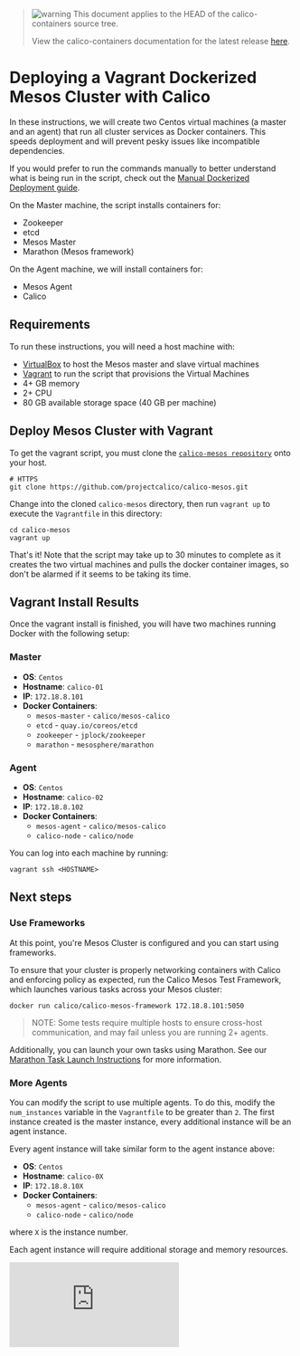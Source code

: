 <!--- master only -->
> ![warning](../images/warning.png) This document applies to the HEAD of the calico-containers source tree.
>
> View the calico-containers documentation for the latest release [here](https://github.com/projectcalico/calico-containers/blob/v0.14.0/README.md).
<!--- else
> You are viewing the calico-containers documentation for release **release**.
<!--- end of master only -->

# Deploying a Vagrant Dockerized Mesos Cluster with Calico

In these instructions, we will create two Centos virtual machines (a master and an agent) that run all cluster services as Docker containers.  This speeds deployment and will prevent pesky issues like incompatible dependencies.

If you would prefer to run the commands manually to better understand what is being run in the script,
check out the [Manual Dockerized Deployment guide](DockerizedDeployment.md).

On the Master machine, the script installs containers for:

 * Zookeeper
 * etcd
 * Mesos Master
 * Marathon (Mesos framework)

On the Agent machine, we will install containers for:

 * Mesos Agent
 * Calico

## Requirements

To run these instructions, you will need a host machine with:

 * [VirtualBox][virtualbox] to host the Mesos master and slave virtual machines
 * [Vagrant][vagrant] to run the script that provisions the Virtual Machines
 * 4+ GB memory
 * 2+ CPU
 * 80 GB available storage space (40 GB per machine)


## Deploy Mesos Cluster with Vagrant

To get the vagrant script, you must clone the [`calico-mesos repository`][calico-mesos] onto your host.

```
# HTTPS
git clone https://github.com/projectcalico/calico-mesos.git
```

Change into the cloned `calico-mesos` directory, then run `vagrant up` to execute the `Vagrantfile` in this directory:

```
cd calico-mesos
vagrant up
```

That's it!  Note that the script may take up to 30 minutes to complete as it creates the two
virtual machines and pulls the docker container images, so don't be alarmed if it 
seems to be taking its time.

## Vagrant Install Results

Once the vagrant install is finished, you will have two machines running Docker with the following setup:

### Master

 * **OS**: `Centos`
 * **Hostname**: `calico-01`
 * **IP**: `172.18.8.101`
 * **Docker Containers**:
	 * `mesos-master` - `calico/mesos-calico` 
	 * `etcd` - `quay.io/coreos/etcd`
	 * `zookeeper` - `jplock/zookeeper`
	 * `marathon` - `mesosphere/marathon`

### Agent

 * **OS**: `Centos`
 * **Hostname**: `calico-02`
 * **IP**: `172.18.8.102`
 * **Docker Containers**:
	 * `mesos-agent` - `calico/mesos-calico`
	 * `calico-node` - `calico/node`

You can log into each machine by running:
```
vagrant ssh <HOSTNAME>
```

## Next steps

### Use Frameworks 

At this point, you're Mesos Cluster is configured and you can start using frameworks.

To ensure that your cluster is properly networking containers with Calico and enforcing policy as expected, run the Calico Mesos Test Framework, which launches various tasks across your Mesos cluster:
```
docker run calico/calico-mesos-framework 172.18.8.101:5050
```
> NOTE: Some tests require multiple hosts to ensure cross-host communication, and may fail unless you are running 2+ agents.

Additionally, you can launch your own tasks using Marathon. See our [Marathon Task Launch Instructions](README.md#3-launching-tasks) for more information.

### More Agents

You can modify the script to use multiple agents. To do this, modify the `num_instances` variable
in the `Vagrantfile` to be greater than `2`.  The first instance created is the master instance, every 
additional instance will be an agent instance.

Every agent instance will take similar form to the agent instance above:

 * **OS**: `Centos`
 * **Hostname**: `calico-0X`
 * **IP**: `172.18.8.10X`
 * **Docker Containers**:
	 * `mesos-agent` - `calico/mesos-calico`
	 * `calico-node` - `calico/node`

where `X` is the instance number.
 
Each agent instance will require additional storage and memory resources.

[calico-mesos]: https://github.com/projectcalico/calico-mesos
[virtualbox]: https://www.virtualbox.org/
[vagrant]: https://www.vagrantup.com/
[![Analytics](https://ga-beacon.appspot.com/UA-52125893-3/calico-containers/docs/mesos/DockerizedVagrant.md?pixel)](https://github.com/igrigorik/ga-beacon)
